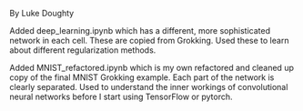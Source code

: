 By Luke Doughty  

Added deep_learning.ipynb which has a different, more sophisticated network in each cell. These are copied from Grokking. Used these to learn about different regularization methods.  

Added MNIST_refactored.ipynb which is my own refactored and cleaned up copy of the final MNIST Grokking example. Each part of the network is clearly separated. Used to understand the inner workings of convolutional neural networks before I start using TensorFlow or pytorch.
